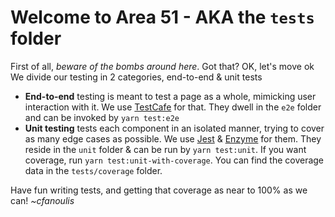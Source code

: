 # Welcome to Area 51 - AKA the `tests` folder

First of all, _beware of the bombs around here_. Got that? OK, let's move ok
We divide our testing in 2 categories, end-to-end & unit tests

- **End-to-end** testing is meant to test a page as a whole, mimicking user interaction with it. We use [TestCafe](https://testcafe.io) for that. They dwell in the `e2e` folder and can be invoked by `yarn test:e2e`
- **Unit testing** tests each component in an isolated manner, trying to cover as many edge cases as possible. We use [Jest](https://jestjs.io) & [Enzyme](https://enzymejs.github.io/enzyme/) for them. They reside in the `unit` folder & can be run by `yarn test:unit`. If you want coverage, run `yarn test:unit-with-coverage`. You can find the coverage data in the `tests/coverage` folder.

Have fun writing tests, and getting that coverage as near to 100% as we can!
_~cfanoulis_
